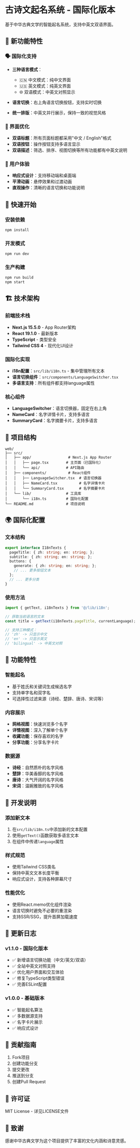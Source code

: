 # 古诗文起名系统 - 国际化版本

基于中华古典文学的智能起名系统，支持中英文双语界面。

## 🌟 新功能特性

### 🗣️ 国际化支持
- **三种语言模式**：
  - 🇨🇳 中文模式：纯中文界面
  - 🇺🇸 英文模式：纯英文界面  
  - 🌐 双语模式：中英文对照显示

- **语言切换**：右上角语言切换按钮，支持实时切换
- **统一排版**：中英文并行展示，保持一致的视觉风格

### 🎨 界面优化
- **双语标题**：所有页面标题都采用"中文 / English"格式
- **双语按钮**：操作按钮支持多语言显示
- **双语描述**：筛选、排序、视图切换等所有功能都有中英文说明

### 📱 用户体验
- **响应式设计**：支持移动端和桌面端
- **平滑动画**：悬停效果和过渡动画
- **直观操作**：清晰的语言切换和功能说明

## 🚀 快速开始

### 安装依赖
```bash
npm install
```

### 开发模式
```bash
npm run dev
```

### 生产构建
```bash
npm run build
npm start
```

## 🏗️ 技术架构

### 前端技术栈
- **Next.js 15.5.0** - App Router架构
- **React 19.1.0** - 最新版本
- **TypeScript** - 类型安全
- **Tailwind CSS 4** - 现代化UI设计

### 国际化实现
- **i18n配置**：`src/lib/i18n.ts` - 集中管理所有文本
- **语言切换组件**：`src/components/LanguageSwitcher.tsx`
- **多语言支持**：所有组件都支持language属性

### 核心组件
- **LanguageSwitcher**：语言切换器，固定在右上角
- **NameCard**：名字详情卡片，支持多语言
- **SummaryCard**：名字摘要卡片，支持多语言

## 📁 项目结构

```
web/
├── src/
│   ├── app/                 # Next.js App Router
│   │   ├── page.tsx        # 主页面（已国际化）
│   │   └── api/            # API路由
│   ├── components/          # React组件
│   │   ├── LanguageSwitcher.tsx  # 语言切换器
│   │   ├── NameCard.tsx          # 名字详情卡片
│   │   └── SummaryCard.tsx       # 名字摘要卡片
│   └── lib/                # 工具库
│       └── i18n.ts         # 国际化配置
└── README.md               # 项目说明
```

## 🌍 国际化配置

### 文本结构
```typescript
export interface I18nTexts {
  pageTitle: { zh: string; en: string; };
  subtitle: { zh: string; en: string; };
  buttons: {
    generate: { zh: string; en: string; };
    // ... 更多按钮文本
  };
  // ... 更多分类
}
```

### 使用方法
```typescript
import { getText, i18nTexts } from '@/lib/i18n';

// 获取当前语言的文本
const title = getText(i18nTexts.pageTitle, currentLanguage);

// 支持三种模式：
// 'zh' -> 只显示中文
// 'en' -> 只显示英文  
// 'bilingual' -> 中英文对照
```

## 🎯 功能特性

### 智能起名
- 基于姓氏和关键词生成候选名字
- 支持单字名和双字名
- 可选择性过滤来源（诗经、楚辞、唐诗、宋词等）

### 内容展示
- **网格视图**：快速浏览多个名字
- **详情视图**：深入了解单个名字
- **收藏功能**：保存喜欢的名字
- **分享功能**：分享名字卡片

### 数据源
- **诗经**：自然质朴的名字风格
- **楚辞**：华美香醇的名字风格
- **唐诗**：大气开阔的名字风格
- **宋词**：温婉雅致的名字风格

## 🔧 开发说明

### 添加新文本
1. 在`src/lib/i18n.ts`中添加新的文本配置
2. 使用`getText()`函数获取多语言文本
3. 在组件中传递`language`属性

### 样式规范
- 使用Tailwind CSS类名
- 保持中英文文本长度平衡
- 响应式设计，支持各种屏幕尺寸

### 性能优化
- 使用React.memo优化组件渲染
- 语言切换时避免不必要的重渲染
- 支持SSR/SSG，提升首屏加载速度

## 📝 更新日志

### v1.1.0 - 国际化版本
- ✅ 新增语言切换功能（中文/英文/双语）
- ✅ 全站中英文对照支持
- ✅ 优化用户界面和交互体验
- ✅ 修复TypeScript类型错误
- ✅ 完善ESLint配置

### v1.0.0 - 基础版本
- ✅ 智能起名算法
- ✅ 多数据源支持
- ✅ 名字卡片展示
- ✅ 响应式设计

## 🤝 贡献指南

1. Fork项目
2. 创建功能分支
3. 提交更改
4. 推送到分支
5. 创建Pull Request

## 📄 许可证

MIT License - 详见LICENSE文件

## 🙏 致谢

感谢中华古典文学为这个项目提供了丰富的文化内涵和诗意灵感。
